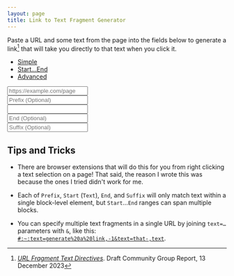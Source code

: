 ```yaml
---
layout: page
title: Link to Text Fragment Generator
---
```


Paste a URL and some text from the page into the fields below to generate a link[^ref] that will take you directly to that text when you click it.

<div class="card">
    <div class="card-header">
        <ul class="nav nav-tabs card-header-tabs" id="generatorTabs" role="tablist">
            <li class="nav-item">
                <a class="nav-link active" id="simple-tab" data-toggle="tab" href="#" role="tab" aria-controls="home" aria-selected="true">Simple</a>
            </li>
            <li class="nav-item">
                <a class="nav-link" id="start-end-tab" data-toggle="tab" href="#" role="tab" aria-controls="profile" aria-selected="false">Start…End</a>
            </li>
            <li class="nav-item">
                <a class="nav-link" id="advanced-tab" data-toggle="tab" href="#" role="tab" aria-controls="contact" aria-selected="false">Advanced</a>
            </li>
        </ul>
    </div>
    <div class="card-body">
        <div id="generator-help" class="card-text post-content"></div>
        <form>
            <div class="row">
                <div class="form-group mb-3">
                    <input type="text" id="url" name="url" placeholder="https://example.com/page" oninput="updateLink()" class="form-control" required />
                </div>
            </div>
            <div id="text-inputs" class="row">
                <div id="prefix-container">
                    <input type="text" id="prefix" name="text" placeholder="Prefix (Optional)" oninput="updateLink()" class="form-control" />
                </div>
                <div id="start-container">
                    <input type="text" id="start" name="text" placeholder="" oninput="updateLink()" class="form-control" required />
                </div>
                <div id="end-container">
                    <input type="text" id="end" name="text" placeholder="End (Optional)" oninput="updateLink()" class="form-control" />
                </div>
                <div id="suffix-container">
                    <input type="text" id="suffix" name="text" placeholder="Suffix (Optional)" oninput="updateLink()" class="form-control" />
                </div>
            </div>
            <div class="row">
                <div id="link-container" class="form-group copyable one-line">
                    <a id="link" href="#" class="form-control" target="_blank"></a>
                    <div id="link-placeholder" class="form-control placeholder-text"></div>
                </div>
            </div>
        </form>
    </div>
</div>

<script>
    function updateLink() {
        const url = document.getElementById("url").value;

        const prefix = document.getElementById("prefix").value;
        const start = document.getElementById("start").value;
        const end = document.getElementById("end").value;
        const suffix = document.getElementById("suffix").value;

        const selectedTab = $('#generatorTabs a.active').attr("id");

        const linkElement = document.getElementById('link');
        const placeholderElement = document.getElementById('link-placeholder');
        const copyButton = document.querySelector('.copyable button');
        if (url && start) {
            // Prefix, Start...End, Suffix (Prefix, End, and Suffix may be nil)
            let truncatedUrl = url;
            if (url.includes("#")) {
                truncatedUrl = url.split("#")[0];
            }

            const encodedStart = encodeURIComponent(start);
            let link = `${encodedStart}`;
            if (end && selectedTab !== "simple-tab") {
                const encodedEnd = encodeURIComponent(end);
                link = `${link},${encodedEnd}`;
            }
            if (prefix && selectedTab === "advanced-tab") {
                const encodedPrefix = encodeURIComponent(prefix);
                link = `${encodedPrefix}-,${link}`;
            }
            if (suffix && selectedTab === "advanced-tab") {
                const encodedSuffix = encodeURIComponent(suffix);
                link = `${link},-${encodedSuffix}`;
            }
            link = `${truncatedUrl}#:~:text=${link}`;

            placeholderElement.style.display = "none";
            linkElement.style.display = "block";
            linkElement.href = link;
            linkElement.textContent = link;
            copyButton.disabled = false;
        } else {
            let missingFields = "";
            if (!url) {
                missingFields += "URL";
            }
            if (!start) {
                if (missingFields) {
                    missingFields += ", ";
                }
                missingFields += $('#start').attr("placeholder");
            }
            linkElement.style.display = "none";
            copyButton.disabled = true;
            placeholderElement.style.display = "block";
            placeholderElement.textContent = "Fill required fields to generate link (missing: "+missingFields+")";
        }
    }

    document.addEventListener("DOMContentLoaded", function() {
        $('#generatorTabs a').on('click', function (e) {
            e.preventDefault()
            var tabElement = e.target;

            let textInputs = $('#text-inputs div');
            if (tabElement.id === "simple-tab") {
                $('#generator-help').html('Links to the first match of <code class="language-plaintext highlighter-rouge">Text</code> at the given URL.');
                textInputs.each(function() {
                    if (this.id === "start-container") {
                        this.style.display = "block";
                        this.classList = "form-group mb-3";
                        $('#start').attr("placeholder", "Text");
                    } else {
                        this.style.display = "none";
                    }
                });
            } else if (tabElement.id === "start-end-tab") {
                $('#generator-help').html('Links to the first block of text that starts with <code class="language-plaintext highlighter-rouge">Start</code> and ends with <code class="language-plaintext highlighter-rouge">End</code> at the given URL.');
                textInputs.each(function() {
                    if (this.id === "start-container") {
                        $('#start').attr("placeholder", "Start");
                        this.classList = "form-group mb-3 col-md-6";
                    } else if (this.id === "end-container") {
                        this.style.display = "block";
                        this.classList = "form-group mb-3 col-md-6";
                    } else {
                        this.style.display = "none";
                    }
                });
            } else if (tabElement.id === "advanced-tab") {
                $('#generator-help').html('Links to the first block of text that is preceded by <code class="language-plaintext highlighter-rouge">Prefix</code>, starts with <code class="language-plaintext highlighter-rouge">Start</code>, ends with <code class="language-plaintext highlighter-rouge">End</code>, and is followed by <code class="language-plaintext highlighter-rouge">Suffix</code> at the given URL.');
                textInputs.each(function() {
                    this.style.display = "block";
                    this.classList = "form-group mb-3 col-md-6 col-xl-3";
                    if (this.id === "start-container") {
                        $('#start').attr("placeholder", "Start");
                    }
                });
            } else {
                console.error("Unknown tab id: " + tabElement.id);
                return;
            }

            $('#generatorTabs a').each(function() {
                this.classList.remove("active");
                this.setAttribute("aria-selected", "false");
            });
            tabElement.classList.add("active");
            tabElement.setAttribute("aria-selected", "true");
            updateLink();
        });

        // Set up the initial state
        $('#generatorTabs a.active').click();
        updateLink();
    });
</script>

## Tips and Tricks

* There are browser extensions that will do this for you from right clicking a text selection on a page! That said, the reason I wrote this was because the ones I tried didn't work for me.

* Each of `Prefix`, `Start` (`Text`), `End`, and `Suffix` will only match text within a single block-level element, but `Start`...`End` ranges can span multiple blocks.

* You can specify multiple text fragments in a single URL by joining `text=…` parameters with `&`, like this: [`#:~:text=generate%20a%20link,-1&text=that-,text`](#:~:text=generate%20a%20link,-1&text=that-,text).

[^ref]: [_URL Fragment Text Directives_](https://wicg.github.io/scroll-to-text-fragment/). Draft Community Group Report, 13 December 2023
